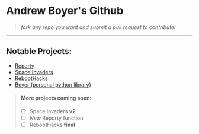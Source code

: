 <div>
<p align="center">
  <img src="https://github.com/asboyer2/asboyer2/blob/master/images/alt-logo.png?raw=true" alt="">
</p>
</div>
 
# Andrew Boyer's Github
> *fork any repo you want  and submit a pull request to contribute!*

***
## Notable Projects:
* [Reporty](https://github.com/asboyer2/reporty)
* [Space Invaders](https://github.com/asboyer2/SpaceInvaders)
* [RebootHacks](https://github.com/Wayland-CS-Club/reboothacks)
* [Boyer (personal python library)](https://github.com/asboyer2/boyer)

> #### More projects coming soon:
> - [ ] Space Invaders **v2**
> - [ ] *New* Reporty function
> - [ ] RebootHacks **final**

<!-- ***
## Languages
> languages I have experience with, or currently working with and learning
#### Python
> ###### competent
```python
print("Python")
```
#### Bash
> ###### competent
```bash
echo Bash
```
#### Java
> ###### competent
```java 
public class Main{
	public static void main(String[] args) {
		System.out.println("Java");
	}
}
```
#### Javascript
> ###### intermediate
```javascript
console.log('Javascript');
```
#### C
> ###### learning
```C
# include <stdio.h>
int main()
{
	printf("C\n");
	return 0;
}
```
 -->